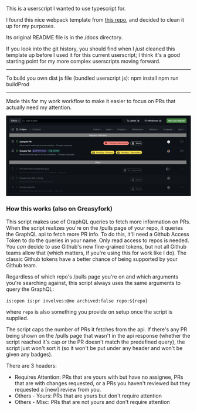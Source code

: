 This is a userscript I wanted to use typescript for.

I found this nice webpack template from [this repo](https://github.com/Trim21/webpack-userscript-template?tab=WTFPL-1-ov-file), and decided to clean it up for my purposes.

Its original README file is in the /docs directory.

If you look into the git history, you should find when I *just* cleaned this template up before I used it for this current userscript; I think it's a good starting point for my more complex userscripts moving forward.

-------

To build you own dist js file (bundled userscript js):
npm install
npm run buildProd

-------



Made this for my work workflow to make it easier to focus on PRs that actually need my attention.

<img src="./README_pics/screenshot.png"/>

### How this works (also on Greasyfork)
This script makes use of GraphQL queries to fetch more information on PRs.
When the script realizes you're on the /pulls page of your repo, it queries the GraphQL
api to fetch more PR info. To do this, it'll need a Github Access Token to do the 
queries in your name. Only read access to repos is needed. You *can* decide to use
Github's new fine-grained tokens, but not all Github teams allow that (which matters, if 
you're using this for work like I do). The classic Github tokens have a better chance of 
being supported by your Github team.

Regardless of which repo's /pulls page you're on and which arguments you're searching against,
this script always uses the same arguments to query the GraphQL:

`is:open is:pr involves:@me archived:false repo:${repo}`

where `repo` is also something you provide on setup once the script is supplied.

The script caps the number of PRs it fetches from the api. If there's any PR being shown on the /pulls page
that wasn't in the api response (whether the script reached it's cap *or* the PR doesn't match
the predefined query), the script just won't sort it (so it won't be put under any header
and won't be given any badges).

There are 3 headers:
- Requires Attention: PRs that are yours with but have no assignee, PRs that are with changes requested, or a PRs you haven't reviewed but they requested a [new] review from you.
- Others - Yours: PRs that are yours but don't require attention
- Others - Misc: PRs that are not yours and don't require attention
